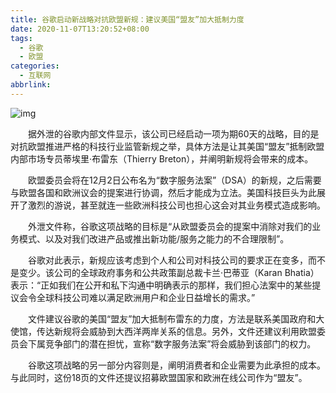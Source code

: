 ```yaml
---
title: 谷歌启动新战略对抗欧盟新规：建议美国“盟友”加大抵制力度
date: 2020-11-07T13:20:52+08:00
tags:
  - 谷歌
  - 欧盟
categories:
  - 互联网
abbrlink:
---
```


![img](https://cdn.jsdelivr.net/gh/yakeing/Documentation@main/Hexo/images/b8b9-kcaeqzx9355040.jpg)

　　据外泄的谷歌内部文件显示，该公司已经启动一项为期60天的战略，目的是对抗欧盟推进严格的科技行业监管新规之举，具体方法是让其美国“盟友”抵制欧盟内部市场专员蒂埃里·布雷东（Thierry Breton），并阐明新规将会带来的成本。

　　欧盟委员会将在12月2日公布名为“数字服务法案”（DSA）的新规，之后需要与欧盟各国和欧洲议会的提案进行协调，然后才能成为立法。美国科技巨头为此展开了激烈的游说，甚至就连一些欧洲科技公司也担心这会对其业务模式造成影响。

　　外泄文件称，谷歌这项战略的目标是“从欧盟委员会的提案中消除对我们的业务模式、以及对我们改进产品或推出新功能/服务之能力的不合理限制”。

　　谷歌对此表示，新规应该考虑到个人和公司对科技公司的要求正在变多，而不是变少。该公司的全球政府事务和公共政策副总裁卡兰·巴蒂亚（Karan Bhatia）表示：“正如我们在公开和私下沟通中明确表示的那样，我们担心法案中的某些提议会令全球科技公司难以满足欧洲用户和企业日益增长的需求。”

　　文件建议谷歌的美国“盟友”加大抵制布雷东的力度，方法是联系美国政府和大使馆，传达新规将会威胁到大西洋两岸关系的信息。另外，文件还建议利用欧盟委员会下属竞争部门的潜在担忧，宣称“数字服务法案”将会威胁到该部门的权力。

　　谷歌这项战略的另一部分内容则是，阐明消费者和企业需要为此承担的成本。与此同时，这份18页的文件还提议招募欧盟国家和欧洲在线公司作为“盟友”。